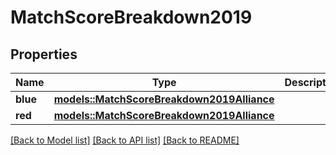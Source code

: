 # MatchScoreBreakdown2019

## Properties

Name | Type | Description | Notes
------------ | ------------- | ------------- | -------------
**blue** | [**models::MatchScoreBreakdown2019Alliance**](Match_Score_Breakdown_2019_Alliance.md) |  | 
**red** | [**models::MatchScoreBreakdown2019Alliance**](Match_Score_Breakdown_2019_Alliance.md) |  | 

[[Back to Model list]](../README.md#documentation-for-models) [[Back to API list]](../README.md#documentation-for-api-endpoints) [[Back to README]](../README.md)


